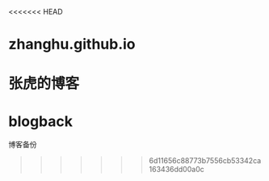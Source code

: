 <<<<<<< HEAD
# zhanghu.github.io
张虎的博客
=======
# blogback
博客备份
>>>>>>> 6d11656c88773b7556cb53342ca163436dd00a0c
